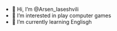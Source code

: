 - 👋 Hi, I’m @Arsen_Iaseshvili
- 👀 I’m interested in play computer games
- 🌱 I’m currently learning Englisgh
